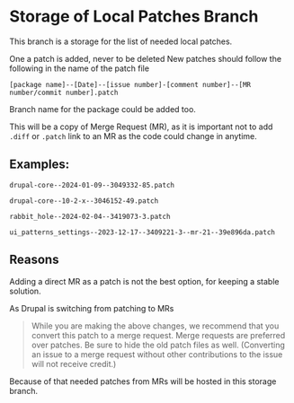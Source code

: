 # Storage of Local Patches Branch

This branch is a storage for the list of needed local patches.

One a patch is added, never to be deleted
New patches should follow the following in the name of the patch file

`[package name]--[Date]--[issue number]-[comment number]--[MR number/commit number].patch`

Branch name for the package could be added too.

This will be a copy of Merge Request (MR), as it is important not to add `.diff` or `.patch` link to an MR as the code could change in anytime.


## Examples:

`drupal-core--2024-01-09--3049332-85.patch`

`drupal-core--10-2-x--3046152-49.patch`

`rabbit_hole--2024-02-04--3419073-3.patch`

`ui_patterns_settings--2023-12-17--3409221-3--mr-21--39e896da.patch`


## Reasons

Adding a direct MR as a patch is not the best option, for keeping a stable solution.

As Drupal is switching from patching to MRs

> While you are making the above changes, we recommend that you convert this patch to a merge request. Merge requests are preferred over patches. Be sure to hide the old patch files as well. (Converting an issue to a merge request without other contributions to the issue will not receive credit.)

Because of that needed patches from MRs will be hosted in this storage branch.
